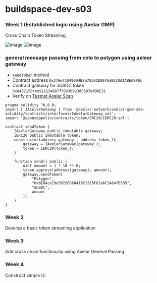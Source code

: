 # buildspace-dev-s03

### Week 1 (Established logic using Axelar GMP)
Cross Chain Token Streaming 

![image](https://user-images.githubusercontent.com/43913734/232319124-a10eb43c-210e-41f8-9202-dcbae578ec5d.png)
![image](https://user-images.githubusercontent.com/43913734/232319148-2d9e15fc-694c-469f-b8a9-675bad2fa83a.png)

### general message passing from celo to polygon using axlear gateway
- `sendToken` method
- Contract address `0x276e730490D4B8a70361D8976a9328A2A8EAEF8c`
- Contract gateway for aUSDC token `0xe432150cce91c13a887f7D836923d5597adD8E31`
- Verify on [Testnet Axelar Scan](https://testnet.axelarscan.io/transfer/0xede3f914ca3d5c847d1ff7873de3ed2467a092f889916e2eb2209f1b4083be9f)

```
pragma solidity ^0.8.0;
import { IAxelarGateway } from '@axelar-network/axelar-gmp-sdk-solidity/contracts/interfaces/IAxelarGateway.sol';
import '@openzeppelin/contracts/token/ERC20/IERC20.sol';

contract sendToken {
    IAxelarGateway public immutable gateway;
    IERC20 public immutable token;
    constructor(address gateway_, address token_){
        gateway = IAxelarGateway(gateway_);
        token = IERC20(token_);
    }

    function send() public {
        uint amount = 1 * 10 ** 6;
        token.approve(address(gateway), amount);
        gateway.sendToken(
            "Polygon",
            "0xbE8Ace29e3022CD6841821315F82a6C2484fE585",
            "aUSDC",
            amount
        );
    }
}
```

### Week 2
Develop a basic token streaming application

### Week 3
Add cross chain functionaliy using Axelar General Passing

### Week 4
Construct simple UI
